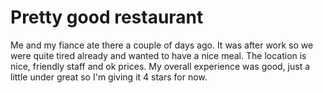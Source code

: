 # Pretty good restaurant

Me and my fiance ate there a couple of days ago. It was after work so we were quite tired already and wanted to have a nice meal. The location is nice, friendly staff and ok prices. My overall experience was good, just a little under great so I'm giving it 4 stars for now. 
